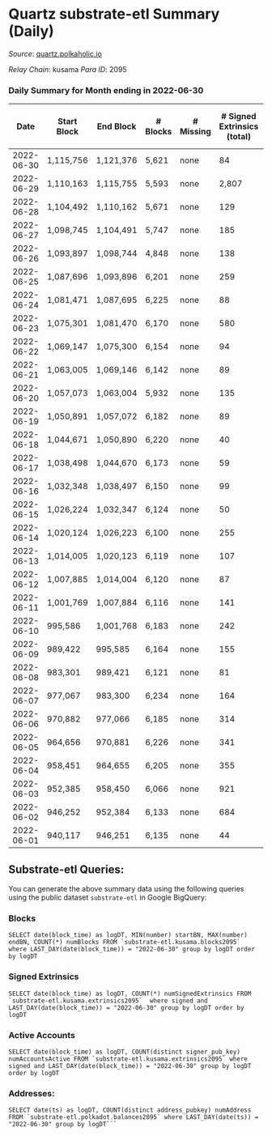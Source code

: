 # Quartz substrate-etl Summary (Daily)

_Source_: [quartz.polkaholic.io](https://quartz.polkaholic.io)

*Relay Chain*: kusama
*Para ID*: 2095



### Daily Summary for Month ending in 2022-06-30


| Date | Start Block | End Block | # Blocks | # Missing | # Signed Extrinsics (total) | # Active Accounts | # Addresses with Balances | # Events | # Transfers | # XCM Transfers In | # XCM Transfers Out |
| ---- | ----------- | --------- | -------- | --------- | --------------------------- | ----------------- | ------------------------- | -------- | ----------- | ------------------ | ------------------- |
| 2022-06-30 | 1,115,756 | 1,121,376 | 5,621 | none  | 84 | 31 | 14,907 | 12,697 | 16 ($769.91) | 1 ($1.87) | 4 ($307.21) |
| 2022-06-29 | 1,110,163 | 1,115,755 | 5,593 | none  | 2,807 | 798 | 14,895 | 127,528 | 1,071 ($2,613.96) |   | 3 ($330.56) |
| 2022-06-28 | 1,104,492 | 1,110,162 | 5,671 | none  | 129 | 27 | 13,861 | 13,092 | 62 ($1,349.04) | 1 ($16.12) | 3 ($284.38) |
| 2022-06-27 | 1,098,745 | 1,104,491 | 5,747 | none  | 185 | 54 | 13,800 | 13,858 | 5 ($103.48) | 1 ($22.03) |   |
| 2022-06-26 | 1,093,897 | 1,098,744 | 4,848 | none  | 138 | 43 | 13,760 | 11,424 | 17 ($1,530.32) | 1 ($0.17) | 6 ($499.35) |
| 2022-06-25 | 1,087,696 | 1,093,896 | 6,201 | none  | 259 | 51 | 13,748 | 15,155 | 139 ($2,142.65) |   | 2 ($77.23) |
| 2022-06-24 | 1,081,471 | 1,087,695 | 6,225 | none  | 88 | 21 | 13,625 | 13,941 | 49 ($86.64) | 3 ($19.44) |   |
| 2022-06-23 | 1,075,301 | 1,081,470 | 6,170 | none  | 580 | 40 | 13,590 | 17,228 | 31 ($576.54) | 3 ($0.38) | 5 ($147.85) |
| 2022-06-22 | 1,069,147 | 1,075,300 | 6,154 | none  | 94 | 29 | 13,576 | 13,845 | 9 ($52.00) |   |   |
| 2022-06-21 | 1,063,005 | 1,069,146 | 6,142 | none  | 89 | 25 | 13,564 | 13,867 | 10 ($1,086.54) |   | 3 ($32.33) |
| 2022-06-20 | 1,057,073 | 1,063,004 | 5,932 | none  | 135 | 30 | 13,553 | 13,630 | 63 ($15,519.79) | 2 ($72.43) | 1 ($0.61) |
| 2022-06-19 | 1,050,891 | 1,057,072 | 6,182 | none  | 89 | 24 | 13,537 | 13,990 | 13 ($4,758.56) | 4 ($1,064.74) | 3 ($1,497.01) |
| 2022-06-18 | 1,044,671 | 1,050,890 | 6,220 | none  | 40 | 12 | 13,530 | 13,641 | 8 ($158.32) | 1 ($13.91) |   |
| 2022-06-17 | 1,038,498 | 1,044,670 | 6,173 | none  | 59 | 21 | 13,524 | 13,700 | 3 ($38.46) |   | 1 ($38.03) |
| 2022-06-16 | 1,032,348 | 1,038,497 | 6,150 | none  | 99 | 36 | 13,510 | 14,095 | 10 ($1,728.00) | 1 ($649.06) | 1 ($193.83) |
| 2022-06-15 | 1,026,224 | 1,032,347 | 6,124 | none  | 50 | 28 | 13,482 | 13,520 | 7 ($1,034.44) |   | 2 ($455.50) |
| 2022-06-14 | 1,020,124 | 1,026,223 | 6,100 | none  | 255 | 35 | 13,474 | 15,187 | 12 ($198.18) | 1 ($0.069) | 2 ($168.70) |
| 2022-06-13 | 1,014,005 | 1,020,123 | 6,119 | none  | 107 | 34 | 13,461 | 13,974 | 17 ($1,979.81) | 7 ($892.10) | 3 ($103.29) |
| 2022-06-12 | 1,007,885 | 1,014,004 | 6,120 | none  | 87 | 31 | 13,450 | 13,817 | 13 ($235,709) |   | 2 ($207.62) |
| 2022-06-11 | 1,001,769 | 1,007,884 | 6,116 | none  | 141 | 38 | 13,442 | 14,301 | 26 ($1,004.05) | 1 ($106.60) | 1 ($4.43) |
| 2022-06-10 | 995,586 | 1,001,768 | 6,183 | none  | 242 | 60 | 13,417 | 15,375 | 11 ($435.90) | 1 ($1.18) | 2 ($160.01) |
| 2022-06-09 | 989,422 | 995,585 | 6,164 | none  | 155 | 45 | 13,363 | 14,501 | 15 ($1,208.56) | 1 ($121.07) | 6 ($1,069.58) |
| 2022-06-08 | 983,301 | 989,421 | 6,121 | none  | 81 | 23 | 13,336 | 13,711 | 14 ($148.83) | 1 ($1.20) |   |
| 2022-06-07 | 977,067 | 983,300 | 6,234 | none  | 164 | 48 | 13,327 | 14,736 | 10 ($302.72) | 1 ($0.62) | 3 ($49.55) |
| 2022-06-06 | 970,882 | 977,066 | 6,185 | none  | 314 | 83 | 13,298 | 15,931 | 20 ($55,097.23) | 1 ($3.71) | 4 ($73.63) |
| 2022-06-05 | 964,656 | 970,881 | 6,226 | none  | 341 | 80 | 13,236 | 16,349 | 5 ($104.96) |   | 2 ($9.92) |
| 2022-06-04 | 958,451 | 964,655 | 6,205 | none  | 355 | 79 | 13,165 | 16,483 | 4 ($243.14) | 1 ($0.73) |   |
| 2022-06-03 | 952,385 | 958,450 | 6,066 | none  | 921 | 152 | 13,070 | 20,458 | 121 ($2,905.75) | 1 ($0.52) | 4 ($496.82) |
| 2022-06-02 | 946,252 | 952,384 | 6,133 | none  | 684 | 173 | 12,911 | 19,344 | 22 ($5,222.59) | 2 ($2.56) | 4 ($2.45) |
| 2022-06-01 | 940,117 | 946,251 | 6,135 | none  | 44 | 23 | 12,731 | 13,491 | 8 ($3,084.98) | 1 ($1.06) | 4 ($1,493.02) |

## Substrate-etl Queries:
You can generate the above summary data using the following queries using the public dataset `substrate-etl` in Google BigQuery:


### Blocks
```
SELECT date(block_time) as logDT, MIN(number) startBN, MAX(number) endBN, COUNT(*) numBlocks FROM `substrate-etl.kusama.blocks2095`  where LAST_DAY(date(block_time)) = "2022-06-30" group by logDT order by logDT
```


### Signed Extrinsics
```
SELECT date(block_time) as logDT, COUNT(*) numSignedExtrinsics FROM `substrate-etl.kusama.extrinsics2095`  where signed and LAST_DAY(date(block_time)) = "2022-06-30" group by logDT order by logDT
```


### Active Accounts
```
SELECT date(block_time) as logDT, COUNT(distinct signer_pub_key) numAccountsActive FROM `substrate-etl.kusama.extrinsics2095` where signed and LAST_DAY(date(block_time)) = "2022-06-30" group by logDT order by logDT
```


### Addresses:
```
SELECT date(ts) as logDT, COUNT(distinct address_pubkey) numAddress FROM `substrate-etl.polkadot.balances2095` where LAST_DAY(date(ts)) = "2022-06-30" group by logDT```

